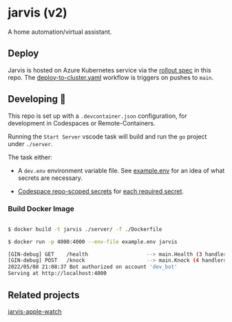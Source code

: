 # jarvis (v2)

A home automation/virtual assistant.

## Deploy

Jarvis is hosted on Azure Kubernetes service via the [rollout spec](./rollout.yaml) in this repo. The [deploy-to-cluster.yaml](./.github/workflows/deploy-to-cluster.yaml) workflow is triggers on pushes to `main`.

## Developing 🚀

This repo is set up with a `.devcontainer.json` configuration, for development in Codespaces or Remote-Containers.

Running the `Start Server` vscode task will build and run the `go` project under `./server`.

The task either:

- A `dev.env` environment variable file. See [example.env](./example.env) for an idea of what secrets are necessary.

- [Codespace repo-scoped secrets](https://docs.github.com/en/enterprise-cloud@latest/rest/codespaces/repository-secrets) for [each required secret](./example.env).

### Build Docker Image

```bash

$ docker build -t jarvis ./server/ -f ./Dockerfile

$ docker run -p 4000:4000 --env-file example.env jarvis

[GIN-debug] GET    /health                   --> main.Health (3 handlers)
[GIN-debug] POST   /knock                    --> main.Knock (4 handlers)
2022/05/08 21:08:37 Bot authorized on account 'dev_bot'
Serving at http://localhost:4000
```

## Related projects

[jarvis-apple-watch](https://github.com/joshspicer/jarvis-apple-watch)
